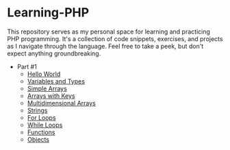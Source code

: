 # Learning-PHP

This repository serves as my personal space for learning and practicing PHP programming. It's a collection of code snippets, exercises, and projects as I navigate through the language. Feel free to take a peek, but don't expect anything groundbreaking.

- Part #1
    - [Hello World](./content/1/HelloWorld/README.md)
    - [Variables and Types](./content/1/VariablesAndTypes/README.md)
    - [Simple Arrays](./content/1/SimpleArrays/README.md)
    - [Arrays with Keys](./content/1/ArraysWithKeys/README.md)
    - [Multidimensional Arrays](./content/1/MultidimensionalArrays/README.md)
    - [Strings](./content/1/Strings/README.md)
    - [For Loops](./content/1/ForLoops/README.md)
    - [While Loops](./content/1/WhileLoops/README.md)
    - [Functions](./content/1/Functions/README.md)
    - [Objects](./content/1/Objects/README.md)